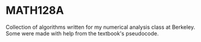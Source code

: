 # MATH128A
Collection of algorithms written for my numerical analysis class at Berkeley. Some were made with help from the textbook's pseudocode.
